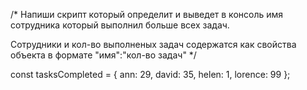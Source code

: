 /*
  Напиши скрипт который определит и выведет в консоль 
  имя сотрудника который выполнил больше всех задач.

  Сотрудники и кол-во выполненых задач содержатся 
  как свойства объекта в формате "имя":"кол-во задач"
*/

const tasksCompleted = {
  ann: 29,
  david: 35,
  helen: 1,
  lorence: 99
};